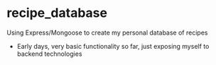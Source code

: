 # recipe_database
Using Express/Mongoose to create my personal database of recipes

* Early days, very basic functionality so far, just exposing myself to backend technologies
